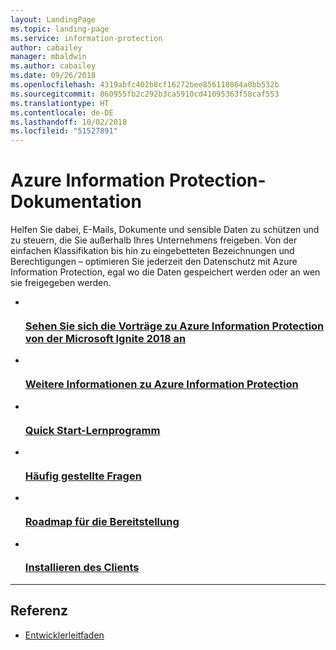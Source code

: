 ```yaml
---
layout: LandingPage
ms.topic: landing-page
ms.service: information-protection
author: cabailey
manager: mbaldwin
ms.author: cabailey
ms.date: 09/26/2018
ms.openlocfilehash: 4319abfc402b8cf16272bee856118864a0bb532b
ms.sourcegitcommit: 860955fb2c292b3ca5910cd41095363f58caf553
ms.translationtype: HT
ms.contentlocale: de-DE
ms.lasthandoff: 10/02/2018
ms.locfileid: "51527891"
---
```

# <a name="azure-information-protection-documentation"></a>Azure Information Protection-Dokumentation

Helfen Sie dabei, E-Mails, Dokumente und sensible Daten zu schützen und zu steuern, die Sie außerhalb Ihres Unternehmens freigeben. Von der einfachen Klassifikation bis hin zu eingebetteten Bezeichnungen und Berechtigungen – optimieren Sie jederzeit den Datenschutz mit Azure Information Protection, egal wo die Daten gespeichert werden oder an wen sie freigegeben werden.

<ul class="panelContent cardsFTitle">
    <li>
        <a href="/information-protection/understand-explore/what-is-information-protection#microsoft-ignite">
        <div class="cardSize">
            <div class="cardPadding">
                <div class="card">
                    <div class="cardImageOuter">
                        <div class="cardImage">
                            <img src="/media/common/i_video.svg" alt="" />
                        </div>
                    </div>
                    <div class="cardText">
                        <h3>Sehen Sie sich die Vorträge zu Azure Information Protection von der Microsoft Ignite 2018 an</h3>
                    </div>
                </div>
            </div>
        </div>
        </a>
    </li>
    <li>
        <a href="/information-protection/understand-explore/what-is-information-protection">
        <div class="cardSize">
            <div class="cardPadding">
                <div class="card">
                    <div class="cardImageOuter">
                        <div class="cardImage">
                            <img src="/media/common/i_learn-about.svg" alt="" />
                        </div>
                    </div>
                    <div class="cardText">
                        <h3>Weitere Informationen zu Azure Information Protection</h3>
                    </div>
                </div>
            </div>
        </div>
        </a>
    </li>
    <li>
        <a href="/information-protection/get-started/infoprotect-quick-start-tutorial">
        <div class="cardSize">
            <div class="cardPadding">
                <div class="card">
                    <div class="cardImageOuter">
                        <div class="cardImage">
                            <img src="/media/common/i_quick-start.svg" alt="" />
                        </div>
                    </div>
                    <div class="cardText">
                        <h3>Quick Start-Lernprogramm</h3>
                    </div>
                </div>
            </div>
        </div>
        </a>
    </li>
    <li>
        <a href="/information-protection/get-started/faqs">
        <div class="cardSize">
            <div class="cardPadding">
                <div class="card">
                    <div class="cardImageOuter">
                        <div class="cardImage">
                            <img src="/media/common/i_support.svg" alt="" />
                        </div>
                    </div>
                    <div class="cardText">
                        <h3>Häufig gestellte Fragen</h3>
                    </div>
                </div>
            </div>
        </div>
        </a>
    </li>
    <li>
        <a href="/information-protection/plan-design/deployment-roadmap">
        <div class="cardSize">
            <div class="cardPadding">
                <div class="card">
                    <div class="cardImageOuter">
                        <div class="cardImage">
                            <img src="/media/common/i_road-map.svg" alt="" />
                        </div>
                    </div>
                    <div class="cardText">
                        <h3>Roadmap für die Bereitstellung</h3>
                    </div>
                </div>
            </div>
        </div>
        </a>
    </li>
    <li>
        <a href="/information-protection/rms-client/info-protect-client">
        <div class="cardSize">
            <div class="cardPadding">
                <div class="card">
                    <div class="cardImageOuter">
                        <div class="cardImage">
                            <img src="/media/common/i_download-install.svg" alt="" />
                        </div>
                    </div>
                    <div class="cardText">
                        <h3>Installieren des Clients </h3>
                    </div>
                </div>
            </div>
        </div>
        </a>
    </li>
</ul>

---

<h2>Referenz</h2>
<ul class="panelContent cardsW">
    <li>
        <div class="cardSize">
            <div class="cardPadding">
                <div class="card">
                    <div class="cardText">
                        <p><a href="/information-protection/develop/developers-guide">Entwicklerleitfaden</a></p>
                    </div>
                </div>
            </div>
        </div>
    </li>  
</ul>

